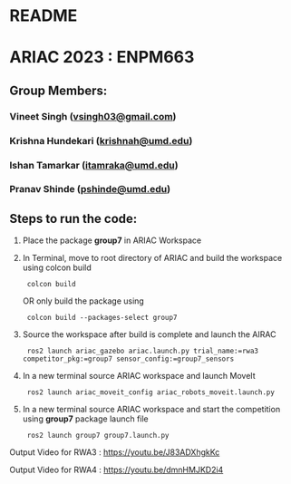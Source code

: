 # README


# ARIAC 2023 : ENPM663

## Group Members: ##

### Vineet Singh (vsingh03@gmail.com)
### Krishna Hundekari (krishnah@umd.edu) 
### Ishan Tamarkar (itamraka@umd.edu)
### Pranav Shinde (pshinde@umd.edu)


## Steps to run the code: 
1. Place the package **group7** in ARIAC Workspace
2. In Terminal, move to root directory of ARIAC and build the workspace using colcon build

        colcon build

    OR only build the package using 

        colcon build --packages-select group7

3. Source the workspace after build is complete and launch the AIRAC 

        ros2 launch ariac_gazebo ariac.launch.py trial_name:=rwa3 competitor_pkg:=group7 sensor_config:=group7_sensors

4. In a new terminal source ARIAC workspace and launch MoveIt

        ros2 launch ariac_moveit_config ariac_robots_moveit.launch.py

4. In a new terminal source ARIAC workspace and start the competition using **group7** package launch file

        ros2 launch group7 group7.launch.py

Output Video for RWA3 : https://youtu.be/J83ADXhgkKc

Output Video for RWA4 : https://youtu.be/dmnHMJKD2i4


